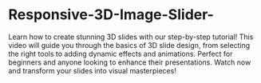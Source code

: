 # Responsive-3D-Image-Slider-
Learn how to create stunning 3D slides with our step-by-step tutorial! This video will guide you through the basics of 3D slide design, from selecting the right tools to adding dynamic effects and animations. Perfect for beginners and anyone looking to enhance their presentations. Watch now and transform your slides into visual masterpieces!
